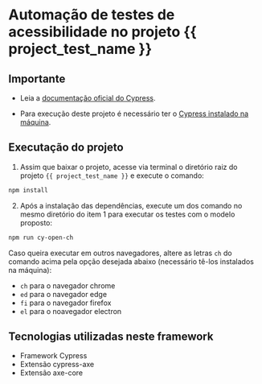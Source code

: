 # Automação de testes de acessibilidade no projeto **{{ project_test_name }}**

## Importante

- Leia a [documentação oficial do Cypress](https://docs.cypress.io/guides/overview/why-cypress).

- Para execução deste projeto é necessário ter o [Cypress instalado na máquina](https://confluence-itau.tecnologia.prod.ops.aws.cloud.ihf/pages/viewpage.action?pageId=556849486).

## Executação do projeto

1) Assim que baixar o projeto, acesse via terminal o diretório raiz do projeto `{{ project_test_name }}` e execute o comando:

```bash
npm install
```

2) Após a instalação das dependências, execute um dos comando no mesmo diretório do item 1 para executar os testes com o modelo proposto:

```bash
npm run cy-open-ch
```

Caso queira executar em outros navegadores, altere as letras `ch` do comando acima pela opção desejada abaixo (necessário tê-los instalados na máquina):

- `ch` para o navegador chrome
- `ed` para o navegador edge
- `fi` para o navegador firefox
- `el` para o noavegador electron

## Tecnologias utilizadas neste framework

- Framework Cypress
- Extensão cypress-axe
- Extensão axe-core
